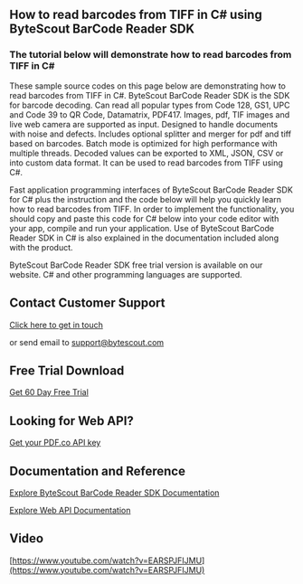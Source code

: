 ## How to read barcodes from TIFF in C# using ByteScout BarCode Reader SDK

### The tutorial below will demonstrate how to read barcodes from TIFF in C#

These sample source codes on this page below are demonstrating how to read barcodes from TIFF in C#. ByteScout BarCode Reader SDK is the SDK for barcode decoding. Can read all popular types from Code 128, GS1, UPC and Code 39 to QR Code, Datamatrix, PDF417. Images, pdf, TIF images and live web camera are supported as input. Designed to handle documents with noise and defects. Includes optional splitter and merger for pdf and tiff based on barcodes. Batch mode is optimized for high performance with multiple threads. Decoded values can be exported to XML, JSON, CSV or into custom data format. It can be used to read barcodes from TIFF using C#.

Fast application programming interfaces of ByteScout BarCode Reader SDK for C# plus the instruction and the code below will help you quickly learn how to read barcodes from TIFF. In order to implement the functionality, you should copy and paste this code for C# below into your code editor with your app, compile and run your application. Use of ByteScout BarCode Reader SDK in C# is also explained in the documentation included along with the product.

ByteScout BarCode Reader SDK free trial version is available on our website. C# and other programming languages are supported.

## Contact Customer Support

[Click here to get in touch](https://bytescout.zendesk.com/hc/en-us/requests/new?subject=ByteScout%20BarCode%20Reader%20SDK%20Question)

or send email to [support@bytescout.com](mailto:support@bytescout.com?subject=ByteScout%20BarCode%20Reader%20SDK%20Question) 

## Free Trial Download

[Get 60 Day Free Trial](https://bytescout.com/download/web-installer?utm_source=github-readme)

## Looking for Web API? 

[Get your PDF.co API key](https://pdf.co/documentation/api?utm_source=github-readme)

## Documentation and Reference

[Explore ByteScout BarCode Reader SDK Documentation](https://bytescout.com/documentation/index.html?utm_source=github-readme)

[Explore Web API Documentation](https://pdf.co/documentation/api?utm_source=github-readme)

## Video

[https://www.youtube.com/watch?v=EARSPJFIJMU](https://www.youtube.com/watch?v=EARSPJFIJMU)